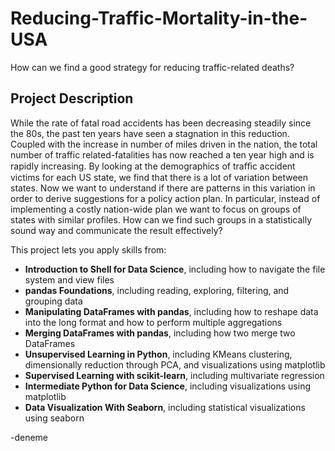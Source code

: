 # Reducing-Traffic-Mortality-in-the-USA

How can we find a good strategy for reducing traffic-related deaths?

## Project Description

While the rate of fatal road accidents has been decreasing steadily since the 80s, the past ten years have seen a stagnation in this reduction. Coupled with the increase in number of miles driven in the nation, the total number of traffic related-fatalities has now reached a ten year high and is rapidly increasing.
By looking at the demographics of traﬃc accident victims for each US state, we find that there is a lot of variation between states. Now we want to understand if there are patterns in this variation in order to derive suggestions for a policy action plan. In particular, instead of implementing a costly nation-wide plan we want to focus on groups of states with similar profiles. How can we find such groups in a statistically sound way and communicate the result effectively?

This project lets you apply skills from:
- **Introduction to Shell for Data Science**, including how to navigate the file system and view files
- **pandas Foundations**, including reading, exploring, filtering, and grouping data
- **Manipulating DataFrames with pandas**, including how to reshape data into the long format and how to perform multiple aggregations
- **Merging DataFrames with pandas**, including how two merge two DataFrames
- **Unsupervised Learning in Python**, including KMeans clustering, dimensionally reduction through PCA, and visualizations using matplotlib
- **Supervised Learning with scikit-learn**, including multivariate regression
- **Intermediate Python for Data Science**, including visualizations using matplotlib
- **Data Visualization With Seaborn**, including statistical visualizations using seaborn


-deneme